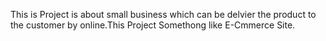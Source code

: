 This is Project is about small business which can be delvier the product to the customer by online.This Project Somethong like E-Cmmerce Site.

